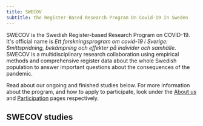 ```yaml
---
title: SWECOV
subtitle: the Register-Based Research Program On Covid-19 In Sweden
---
```


SWECOV is the Swedish Register-based Research Program on COVID-19. It's official name is *Ett forskningsprogram om covid-19 i Sverige: Smittspridning, bekämpning och effekter på individer och samhälle*. SWECOV is a multidisciplinary research collaboration using empirical methods and comprehensive register data about the whole Swedish population to answer important questions about the consequences of the pandemic.

Read about our ongoing and finished studies below. For more information about the program, and how to apply to participate, look under the [About us](/aboutus/) and [Participation](/participation/) pages respectively.

## SWECOV studies